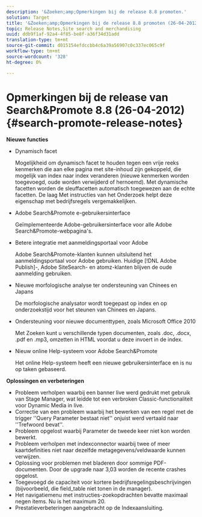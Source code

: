 ```yaml
---
description: '&Zoeken;amp;Opmerkingen bij de release 8.8 promoten.'
solution: Target
title: '&Zoeken;amp;Opmerkingen bij de release 8.8 promoten (26-04-2012)'
topic: Release Notes,Site search and merchandising
uuid: ddb9f1af-92a4-4f85-be8f-a36f34d31add
translation-type: tm+mt
source-git-commit: d015154efdccbb4c6a39a56907c0c337ec065c9f
workflow-type: tm+mt
source-wordcount: '328'
ht-degree: 0%

---
```



# Opmerkingen bij de release van Search&amp;Promote 8.8 (26-04-2012){#search-promote-release-notes}

**Nieuwe functies**

* Dynamisch facet

   Mogelijkheid om dynamisch facet te houden tegen een vrije reeks kenmerken die aan elke pagina met site-inhoud zijn gekoppeld, die mogelijk van index naar index veranderen (nieuwe kenmerken worden toegevoegd, oude worden verwijderd of hernoemd). Met dynamische facetten worden de sleuffacetten automatisch toegewezen aan de echte facetten. De laag Met instructies van het Onderzoek helpt deze eigenschap met bedrijfsregels vergemakkelijken.
* Adobe Search&amp;Promote e-gebruikersinterface

   Geïmplementeerde Adobe-gebruikersinterface voor alle Adobe Search&amp;Promote-webpagina&#39;s.
* Betere integratie met aanmeldingsportaal voor Adobe

   Adobe Search&amp;Promote-klanten kunnen uitsluitend het aanmeldingsportaal voor Adobe gebruiken. Huidige [!DNL Adobe Publish]-, Adobe SiteSearch- en atomz-klanten blijven de oude aanmelding gebruiken.
* Nieuwe morfologische analyse ter ondersteuning van Chinees en Japans

   De morfologische analysator wordt toegepast op index en op onderzoekstijd voor het steunen van Chinees en Japans.
* Ondersteuning voor nieuwe documenttypen, zoals Microsoft Office 2010

   Met Zoeken kunt u verschillende typen documenten, zoals .doc, .docx, .pdf en .mp3, omzetten in HTML voordat u deze invoert in de index.
* Nieuw online Help-systeem voor Adobe Search&amp;Promote

   Het online Help-systeem heeft een nieuwe gebruikersinterface en is nu op taken gebaseerd.

**Oplossingen en verbeteringen**

* Probleem verholpen waarbij een banner live werd gedrukt met gebruik van Stage Manager, wat leidde tot een verbroken Classic-functionaliteit voor Dynamic Media in live.
* Correctie van een probleem waarbij het bewerken van een regel met de trigger &#39;&#39;Query Parameter bestaat niet&#39;&#39; onjuist werd vertaald naar &#39;&#39;Trefwoord bevat&#39;&#39;.
* Probleem opgelost waarbij Parameter de tweede keer niet kon worden bewerkt.
* Probleem verholpen met indexconnector waarbij twee of meer kaartdefinities niet naar dezelfde metagegevens/veldwaarde kunnen verwijzen.
* Oplossing voor problemen met bladeren door sommige PDF-documenten. Door de upgrade naar 3,03 worden de recente crashes opgelost.
* Toegevoegd de capaciteit voor kortere bedrijfsregelingsbeschrijvingen (bijvoorbeeld, die field_table niet tonen in de manager).
* Het navigatiemenu met instructies-zoekopdrachten bevatte maximaal negen items. Nu is het maximum 20.
* Prestatieverbeteringen aangebracht op de Indexaansluiting.

